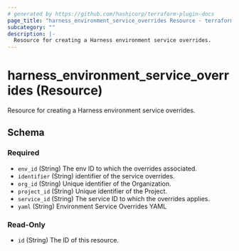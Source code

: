 ```yaml
---
# generated by https://github.com/hashicorp/terraform-plugin-docs
page_title: "harness_environment_service_overrides Resource - terraform-provider-harness"
subcategory: ""
description: |-
  Resource for creating a Harness environment service overrides.
---
```


# harness_environment_service_overrides (Resource)

Resource for creating a Harness environment service overrides.



<!-- schema generated by tfplugindocs -->
## Schema

### Required

- `env_id` (String) The env ID to which the overrides associated.
- `identifier` (String) identifier of the service overrides.
- `org_id` (String) Unique identifier of the Organization.
- `project_id` (String) Unique identifier of the Project.
- `service_id` (String) The service ID to which the overrides applies.
- `yaml` (String) Environment Service Overrides YAML

### Read-Only

- `id` (String) The ID of this resource.


